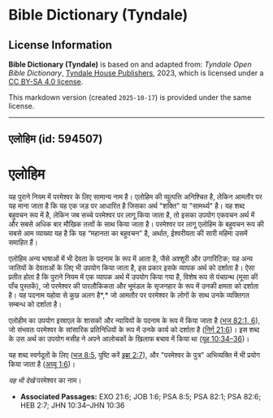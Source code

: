 # Bible Dictionary (Tyndale)

## License Information

**Bible Dictionary (Tyndale)** is based on and adapted from: _Tyndale Open Bible Dictionary_, [Tyndale House Publishers](https://tyndaleopenresources.com/), 2023, which is licensed under a [CC BY-SA 4.0 license](https://creativecommons.org/licenses/by-sa/4.0/legalcode.en).

This markdown version (created `2025-10-17`) is provided under the same license.



--------------------------------

## एलोहिम (id: 594507)

एलोहिम
======

यह पुराने नियम में परमेश्वर के लिए सामान्य नाम है। एलोहिम की व्युत्पत्ति अनिश्चित है, लेकिन आमतौर पर यह माना जाता है कि यह एक जड़ पर आधारित है जिसका अर्थ "शक्ति" या "सामर्थ्य" है। यह शब्द बहुवचन रूप में है, लेकिन जब सच्चे परमेश्वर पर लागू किया जाता है, तो इसका उपयोग एकवचन अर्थ में और सबसे अधिक बार मौखिक तत्वों के साथ किया जाता है। परमेश्वर पर लागू एलोहिम के बहुवचन रूप की सबसे आम व्याख्या यह है कि यह “महानता का बहुवचन” है, अर्थात, ईश्वरीयता की सारी महिमा उसमें समाहित हैं।

एलोहिम अन्य भाषाओं में भी देवता के पदनाम के रूप में आता है, जैसे अश्शूरी और उगारिटिक; यह अन्य जातियों के देवताओं के लिए भी उपयोग किया जाता है, इस प्रकार इसके व्यापक अर्थ को दर्शाता है। ऐसा प्रतीत होता है कि पुराने नियम में एक व्यापक अर्थ में उपयोग किया गया है, विशेष रूप से पंचग्रन्थ (मूसा की पाँच पुस्तकें), जो परमेश्वर की पारलौकिकता और भूमंडल के सृजनहार के रूप में उनकी क्षमता को दर्शाता है। यह पदनाम यहोवा से कुछ अलग है*,* जो आमतौर पर परमेश्वर के लोगों के साथ उनके व्यक्तिगत सम्बन्ध को दर्शाता है।

एलोहीम का उपयोग इस्राएल के शासकों और न्यायियों के पदनाम के रूप में किया जाता है ([भज 82:1, 6](https://ref.ly/Ps82:1,Ps82:6)), जो संभवतः परमेश्वर के सांसारिक प्रतिनिधियों के रूप में उनके कार्य को दर्शाता है ([निर्ग 21:6](https://ref.ly/Exod21:6))। इस शब्द के उस अर्थ का उपयोग मसीह ने अपने आलोचकों के खिलाफ बचाव में किया था ([यूह 10:34–36](https://ref.ly/John10:34-John10:36))।

यह शब्द स्वर्गदूतों के लिए ([भज 8:5](https://ref.ly/Ps8:5), पुष्टि करें [इब्रा 2:7](https://ref.ly/Heb2:7)), और "परमेश्वर के पुत्र" अभिव्यक्ति में भी प्रयोग किया जाता है ([अय्यू 1:6](https://ref.ly/Job1:6))।

*यह भी देखें* परमेश्वर का नाम।

* **Associated Passages:** EXO 21:6; JOB 1:6; PSA 8:5; PSA 82:1; PSA 82:6; HEB 2:7; JHN 10:34–JHN 10:36

